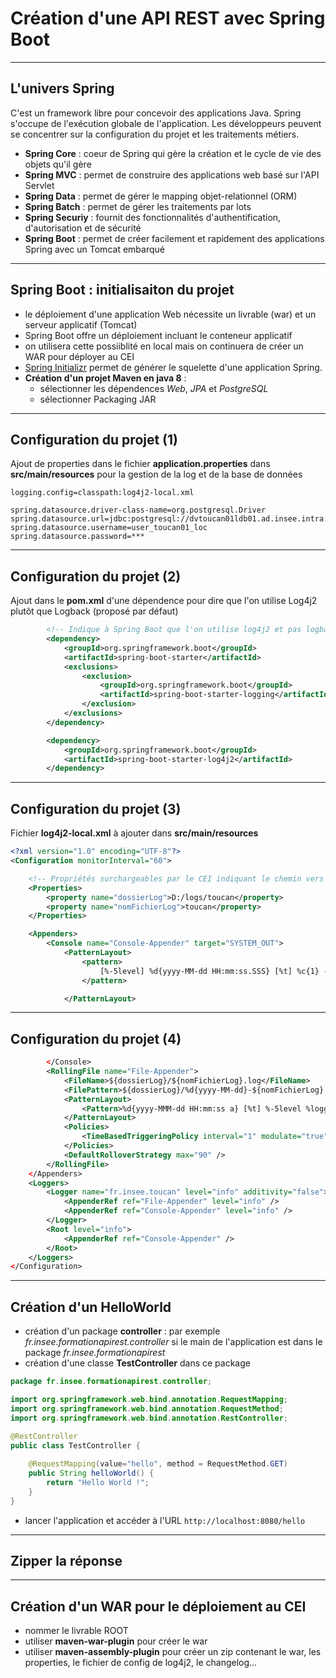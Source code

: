# Création d'une API REST avec Spring Boot

----

## L'univers Spring

C'est un framework libre pour concevoir des applications Java. Spring s'occupe de l'exécution globale de l'application. Les développeurs peuvent se concentrer sur la configuration du projet et les traitements métiers.

- **Spring Core** : coeur de Spring qui gère la création et le cycle de vie des objets qu'il gère
- **Spring MVC** : permet de construire des applications web basé sur l'API Servlet
- **Spring Data** : permet de gérer le mapping objet-relationnel (ORM)
- **Spring Batch** : permet de gérer les traitements par lots
- **Spring Securiy** : fournit des fonctionnalités d'authentification, d'autorisation et de sécurité
- **Spring Boot** : permet de créer facilement et rapidement des applications Spring avec un Tomcat embarqué

----

## Spring Boot : initialisaiton du projet

- le déploiement d'une application Web nécessite un livrable (war) et un serveur applicatif (Tomcat)
- Spring Boot offre un déploiement incluant le conteneur applicatif
- on utilisera cette possiiblité en local mais on continuera de créer un WAR pour déployer au CEI
- [Spring Initializr](https://start.spring.io/) permet de générer le squelette d'une application Spring.
- **Création d'un projet Maven en java 8** :
  - sélectionner les dépendences _Web_, _JPA_ et _PostgreSQL_
  - sélectionner Packaging JAR

----

## Configuration du projet (1)

Ajout de properties dans le fichier **application.properties** dans **src/main/resources** pour la gestion de la log et de la base de données

```
logging.config=classpath:log4j2-local.xml

spring.datasource.driver-class-name=org.postgresql.Driver
spring.datasource.url=jdbc:postgresql://dvtoucan01ldb01.ad.insee.intra:1983/di_pg_toucan01_dv01
spring.datasource.username=user_toucan01_loc
spring.datasource.password=***
```

----

## Configuration du projet (2)

Ajout dans le **pom.xml** d'une dépendence pour dire que l'on utilise Log4j2 plutôt que Logback (proposé par défaut)

```xml
		<!-- Indique à Spring Boot que l'on utilise log4j2 et pas logback qui est proposé par défaut -->
		<dependency>
			<groupId>org.springframework.boot</groupId>
			<artifactId>spring-boot-starter</artifactId>
			<exclusions>
				<exclusion>
					<groupId>org.springframework.boot</groupId>
					<artifactId>spring-boot-starter-logging</artifactId>
				</exclusion>
			</exclusions>
		</dependency>

		<dependency>
			<groupId>org.springframework.boot</groupId>
			<artifactId>spring-boot-starter-log4j2</artifactId>
		</dependency>
```

----

## Configuration du projet (3)

Fichier **log4j2-local.xml** à ajouter dans **src/main/resources**

```xml
<?xml version="1.0" encoding="UTF-8"?>
<Configuration monitorInterval="60">

	<!-- Propriétés surchargeables par le CEI indiquant le chemin vers le dossier contenant les logs et le nom du fichier de log -->
	<Properties>
		<property name="dossierLog">D:/logs/toucan</property>
		<property name="nomFichierLog">toucan</property>
	</Properties>

	<Appenders>
		<Console name="Console-Appender" target="SYSTEM_OUT">
			<PatternLayout>
				<pattern>
					[%-5level] %d{yyyy-MM-dd HH:mm:ss.SSS} [%t] %c{1} - %msg%n
				</pattern>

			</PatternLayout>
```

----

## Configuration du projet (4)

```xml
        </Console>
		<RollingFile name="File-Appender">
			<FileName>${dossierLog}/${nomFichierLog}.log</FileName>
			<FilePattern>${dossierLog}/%d{yyyy-MM-dd}-${nomFichierLog}.log</FilePattern>
			<PatternLayout>
				<Pattern>%d{yyyy-MMM-dd HH:mm:ss a} [%t] %-5level %logger{36} - %msg%n</Pattern>
			</PatternLayout>
			<Policies>
				<TimeBasedTriggeringPolicy interval="1" modulate="true" />
			</Policies>
			<DefaultRolloverStrategy max="90" />
		</RollingFile>
	</Appenders>
	<Loggers>
		<Logger name="fr.insee.toucan" level="info" additivity="false">
			<AppenderRef ref="File-Appender" level="info" />
			<AppenderRef ref="Console-Appender" level="info" />
		</Logger>
		<Root level="info">
			<AppenderRef ref="Console-Appender" />
		</Root>
	</Loggers>
</Configuration>
```

----

## Création d'un HelloWorld

- création d'un package **controller** : par exemple *fr.insee.formationapirest.controller* si le main de l'application est dans le package *fr.insee.formationapirest*
- création d'une classe **TestController** dans ce package

```java
package fr.insee.formationapirest.controller;

import org.springframework.web.bind.annotation.RequestMapping;
import org.springframework.web.bind.annotation.RequestMethod;
import org.springframework.web.bind.annotation.RestController;

@RestController
public class TestController {
	
	@RequestMapping(value="hello", method = RequestMethod.GET)
	public String helloWorld() {
		return "Hello World !";
	}
}
```

- lancer l'application et accéder à l'URL `http://localhost:8080/hello`

----

## Zipper la réponse

----

## Création d'un WAR pour le déploiement au CEI

- nommer le livrable ROOT
- utiliser **maven-war-plugin** pour créer le war
- utiliser **maven-assembly-plugin** pour créer un zip contenant le war, les properties, le fichier de config de log4j2, le changelog...